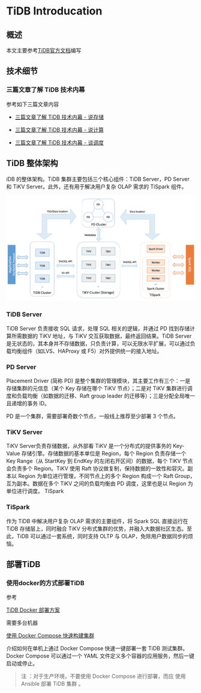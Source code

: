 # TiDB Introducation

## 概述

本文主要参考[TiDB官方文档](https://www.pingcap.com/docs-cn/overview/)编写

## 技术细节

### 三篇文章了解 TiDB 技术内幕

参考如下三篇文章内容

- [三篇文章了解 TiDB 技术内幕 - 说存储](https://pingcap.com/blog-cn/tidb-internal-1/)

- [三篇文章了解 TiDB 技术内幕 - 说计算](https://pingcap.com/blog-cn/tidb-internal-2/)

- [三篇文章了解 TiDB 技术内幕 - 谈调度](https://pingcap.com/blog-cn/tidb-internal-3/)

## TiDB 整体架构 

iDB 的整体架构。TiDB 集群主要包括三个核心组件：TiDB Server，PD Server 和 TiKV Server。此外，还有用于解决用户复杂 OLAP 需求的 TiSpark 组件。 

![TiDB 架构图](./tidb-introducation_files/tidb-architecture.png)

### TiDB Server

TiDB Server 负责接收 SQL 请求，处理 SQL 相关的逻辑，并通过 PD 找到存储计算所需数据的 TiKV 地址，与 TiKV 交互获取数据，最终返回结果。TiDB Server 是无状态的，其本身并不存储数据，只负责计算，可以无限水平扩展，可以通过负载均衡组件（如LVS、HAProxy 或 F5）对外提供统一的接入地址。

### PD Server

Placement Driver (简称 PD) 是整个集群的管理模块，其主要工作有三个：一是存储集群的元信息（某个 Key 存储在哪个 TiKV 节点）；二是对 TiKV 集群进行调度和负载均衡（如数据的迁移、Raft group leader 的迁移等）；三是分配全局唯一且递增的事务 ID。

PD 是一个集群，需要部署奇数个节点，一般线上推荐至少部署 3 个节点。

### TiKV Server

TiKV Server负责存储数据，从外部看 TiKV 是一个分布式的提供事务的 Key-Value 存储引擎。存储数据的基本单位是 Region，每个 Region 负责存储一个 Key Range（从 StartKey 到 EndKey 的左闭右开区间）的数据，每个 TiKV 节点会负责多个 Region。TiKV 使用 Raft 协议做复制，保持数据的一致性和容灾。副本以 Region 为单位进行管理，不同节点上的多个 Region 构成一个 Raft Group，互为副本。数据在多个 TiKV 之间的负载均衡由 PD 调度，这里也是以 Region 为单位进行调度。
TiSpark

### TiSpark

作为 TiDB 中解决用户复杂 OLAP 需求的主要组件，将 Spark SQL 直接运行在 TiDB 存储层上，同时融合 TiKV 分布式集群的优势，并融入大数据社区生态。至此，TiDB 可以通过一套系统，同时支持 OLTP 与 OLAP，免除用户数据同步的烦恼。

## 部署TiDB

### 使用docker的方式部署TiDB

参考

[TiDB Docker 部署方案](https://www.pingcap.com/docs-cn/op-guide/docker-deployment/)

需要多台机器

[使用 Docker Compose 快速构建集群](https://www.pingcap.com/docs-cn/op-guide/docker-compose/)

介绍如何在单机上通过 Docker Compose 快速一键部署一套 TiDB 测试集群。 Docker Compose 可以通过一个 YAML 文件定义多个容器的应用服务，然后一键启动或停止。
>注 ：对于生产环境，不要使用 Docker Compose 进行部署，而应 使用 Ansible 部署 TiDB 集群 。

